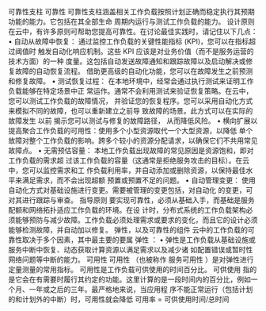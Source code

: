 可靠性支柱
可靠性 
可靠性支柱涵盖相关工作负载按照计划正确而稳定执行其预期功能的能力。它包括在其全部生命 周期内运行与测试工作负载的能力。
设计原则 
在云中，有许多原则可帮助您提高可靠性。在讨论最佳实践时，请记住以下几点： 
• 自动从故障中恢复：
通过监控工作负载的关键性能指标 (KPI)，您可以在指标超过阈值时 触发自动化响应机制。这些 KPI 应该是对业务价值（而不是服务运营的技术方面）的一种 度量。这包括自动发送故障通知和跟踪故障以及启动解决或修复故障的自动恢复流程。 借助更高级的自动化功能，您可以在故障发生之前预测和修复故障。 
• 测试恢复过程：
在本地环境中，经常会通过执行测试来证明工作负载能够在特定场景中正 常运作。通常不会利用测试来验证恢复策略。在云中，您可以测试工作负载的故障情况， 并验证您的恢复程序。您可以采用自动化方式来模拟不同的故障，也可以重新建立之前导 致故障的场景。此方式可以在实际的故障发生 以前 揭示您可以测试与修复的故障路径， 从而降低风险。 
• 横向扩展以提高聚合工作负载的可用性：使用多个小型资源取代一个大型资源，以降低 单个故障对整个工作负载的影响。跨多个较小的资源分配请求，以确保它们不共用常见 故障点。 
• 无需预估容量：
本地工作负载出现故障的常见原因是资源饱和，即对工作负载的需求超 过该工作负载的容量（这通常是拒绝服务攻击的目标）。在云中，您可以监控需求和工 作负载利用率，并自动添加或删除资源，以保持最佳水平来满足需求，而不会出现超额 预置或预置不足的问题。
• 自动管理变更：
使用自动化方式对基础设施进行变更。需要被管理的变更包括，对自动化 的变更，可对其进行跟踪与审查。
指导原则
要实现可靠性，必须从基础入手，而基础是服务配额和网络拓扑适应工作负载的环境。在设 计时，分布式系统的工作负载架构必须能够预防与减少故障。工作负载必须处理需求或要求的变化，而且它的设计必须能够检测故障，并自动加以修复。
弹性，以及可靠性的组件
云中的工作负载的可靠性取决于多个因素，其中最主要的要属 弹性 ： 
• 弹性是工作负载从基础设施或服务中断中恢复、动态获取计算资源以满足需求以及减少诸 如配置错误或暂时性网络问题等中断的能力。
可用性 
可用性 （也被称作 服务可用性 ）是对弹性进行定量测量的常用指标。 可用性是工作负载可供使用的时间百分比。 可供使用 指的是它会在有需要时履行其约定的功能。这里计算的是一段时间内的百分比，例如一个月、一年或之后的三年。最严格地来说，当应用程 序不能正常运行（包括计划的和计划外的中断）时，可用性就会降低
可用率 = 
可供使用时间/总时间

